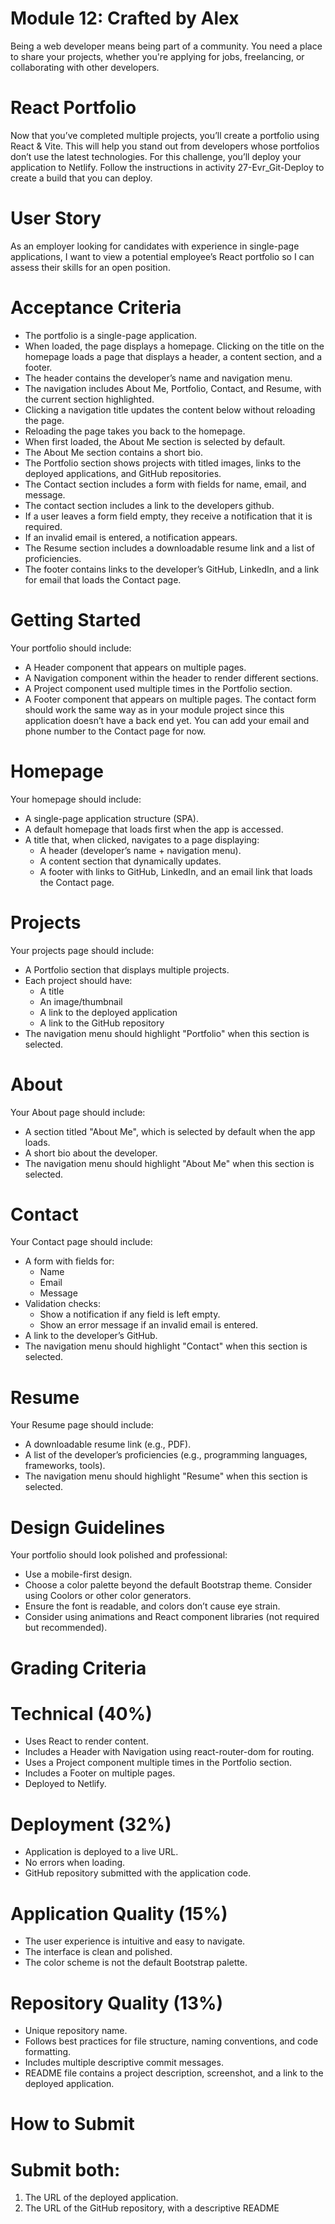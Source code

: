 # Module 12: Crafted by Alex
Being a web developer means being part of a community. You need a place to share your projects, whether you're applying for jobs, freelancing, or collaborating with other developers.

# React Portfolio
Now that you’ve completed multiple projects, you’ll create a portfolio using React & Vite. This will help you stand out from developers whose portfolios don’t use the latest technologies.
For this challenge, you’ll deploy your application to Netlify. Follow the instructions in activity 27-Evr_Git-Deploy to create a build that you can deploy.

# User Story
As an employer looking for candidates with experience in single-page applications, I want to view a potential employee’s React portfolio so I can assess their skills for an open position.

# Acceptance Criteria
- The portfolio is a single-page application.
- When loaded, the page displays a homepage. Clicking on the title on the homepage loads a page that displays a header, a content section, and a footer.
- The header contains the developer’s name and navigation menu.
- The navigation includes About Me, Portfolio, Contact, and Resume, with the current section highlighted.
- Clicking a navigation title updates the content below without reloading the page.
- Reloading the page takes you back to the homepage.
- When first loaded, the About Me section is selected by default.
- The About Me section contains a short bio.
- The Portfolio section shows projects with titled images, links to the deployed applications, and GitHub repositories.
- The Contact section includes a form with fields for name, email, and message.
- The contact section includes a link to the developers github.
- If a user leaves a form field empty, they receive a notification that it is required.
- If an invalid email is entered, a notification appears.
- The Resume section includes a downloadable resume link and a list of proficiencies.
- The footer contains links to the developer’s GitHub, LinkedIn, and a link for email that loads the Contact page.

# Getting Started
Your portfolio should include:
- A Header component that appears on multiple pages.
- A Navigation component within the header to render different sections.
- A Project component used multiple times in the Portfolio section.
- A Footer component that appears on multiple pages.
The contact form should work the same way as in your module project since this application doesn’t have a back end yet. You can add your email and phone number to the Contact page for now.

# Homepage
Your homepage should include:
- A single-page application structure (SPA).
- A default homepage that loads first when the app is accessed.
- A title that, when clicked, navigates to a page displaying:
    - A header (developer’s name + navigation menu).
    - A content section that dynamically updates.
    - A footer with links to GitHub, LinkedIn, and an email link that loads the Contact page.

# Projects
Your projects page should include:
- A Portfolio section that displays multiple projects.
- Each project should have:
    - A title
    - An image/thumbnail
    - A link to the deployed application
    - A link to the GitHub repository
- The navigation menu should highlight "Portfolio" when this section is selected.

# About
Your About page should include:
- A section titled "About Me", which is selected by default when the app loads.
- A short bio about the developer.
- The navigation menu should highlight "About Me" when this section is selected.

# Contact
Your Contact page should include:
- A form with fields for:
    - Name
    - Email
    - Message
- Validation checks:
    - Show a notification if any field is left empty.
    - Show an error message if an invalid email is entered.
- A link to the developer’s GitHub.
- The navigation menu should highlight "Contact" when this section is selected.

# Resume
Your Resume page should include:
- A downloadable resume link (e.g., PDF).
- A list of the developer’s proficiencies (e.g., programming languages, frameworks, tools).
- The navigation menu should highlight "Resume" when this section is selected.

# Design Guidelines
Your portfolio should look polished and professional:
- Use a mobile-first design.
- Choose a color palette beyond the default Bootstrap theme. Consider using Coolors or other color generators.
- Ensure the font is readable, and colors don’t cause eye strain.
- Consider using animations and React component libraries (not required but recommended).

# Grading Criteria

# Technical (40%)
- Uses React to render content.
 - Includes a Header with Navigation using react-router-dom for routing.
- Uses a Project component multiple times in the Portfolio section.
- Includes a Footer on multiple pages.
- Deployed to Netlify.

# Deployment (32%)
- Application is deployed to a live URL.
- No errors when loading.
- GitHub repository submitted with the application code.

# Application Quality (15%)
- The user experience is intuitive and easy to navigate.
- The interface is clean and polished.
- The color scheme is not the default Bootstrap palette.

# Repository Quality (13%)
- Unique repository name.
- Follows best practices for file structure, naming conventions, and code formatting.
- Includes multiple descriptive commit messages.
- README file contains a project description, screenshot, and a link to the deployed application.

# How to Submit

# Submit both:
1. The URL of the deployed application.
2. The URL of the GitHub repository, with a descriptive README

